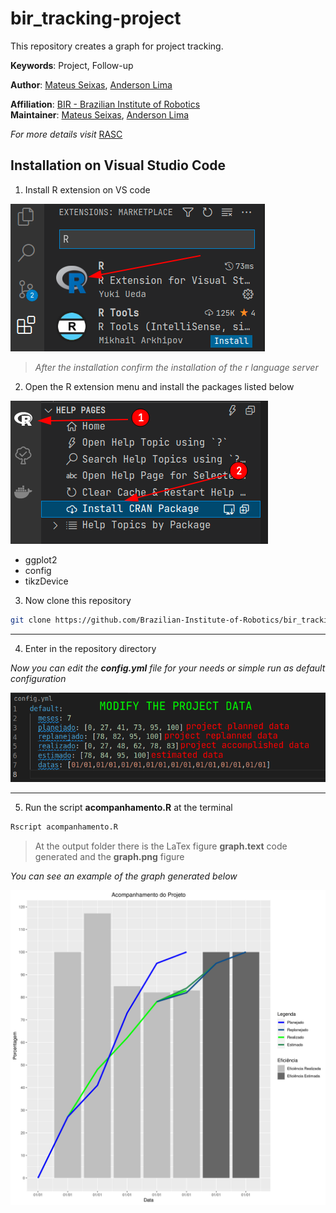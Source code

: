 # bir_tracking-project

This repository creates a graph for project tracking. 

**Keywords**: Project, Follow-up

**Author**: [Mateus Seixas](https://github.com/seixasxbr), [Anderson Lima](https://github.com/aldenpower)

**Affiliation**: [BIR - Brazilian Institute of Robotics](https://github.comBrazilian-Institute-of-Robotics) <br />
**Maintainer**: [Mateus Seixas](https://github.com/seixasxbr), [Anderson Lima](https://github.com/aldenpower)

_For more details visit_ [RASC](https://www.braziliansinrobotics.com/)

## Installation on Visual Studio Code

1. Install R extension on VS code

![graph](./output/extension.png)

> _After the installation confirm the installation of the r language server_

2. Open the R extension menu and install the packages listed below

![graph](./output/install.png)

- ggplot2
- config
- tikzDevice


3. Now clone this repository

```bash
git clone https://github.com/Brazilian-Institute-of-Robotics/bir_tracking-project.git
```
***
4. Enter in the repository directory

_Now you can edit the **config.yml** file for your needs or simple run as default configuration_

![graph](./output/config.png)

***

5. Run the script **acompanhamento.R** at the terminal

```bash
Rscript acompanhamento.R
```

> At the output folder there is the LaTex figure **graph.text** code generated and the **graph.png** figure


_You can see an example of the graph generated below_

![graph](./output/graph.png)


